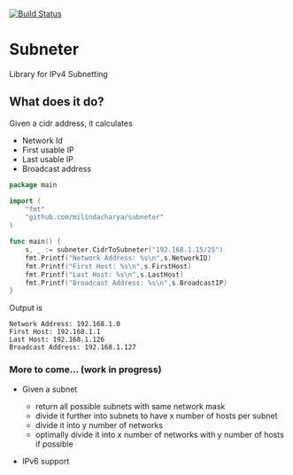 [![Build Status](https://travis-ci.com/milindacharya/subneter.svg?token=Wyb8SqqCcFJVfPuSPGUZ&branch=master)](https://travis-ci.com/milindacharya/subneter)

# Subneter

Library for IPv4 Subnetting

## What does it do?

Given a cidr address, it calculates

- Network Id
- First usable IP
- Last usable IP
- Broadcast address

```go
package main

import (
	"fmt"
	"github.com/milindacharya/subneter"
)

func main() {
	s, _ := subneter.CidrToSubneter("192.168.1.15/25")
	fmt.Printf("Network Address: %s\n",s.NetworkID)
	fmt.Printf("First Host: %s\n",s.FirstHost)
	fmt.Printf("Last Host: %s\n",s.LastHost)
	fmt.Printf("Broadcast Address: %s\n",s.BroadcastIP)
}

```
Output is 
```
Network Address: 192.168.1.0
First Host: 192.168.1.1
Last Host: 192.168.1.126
Broadcast Address: 192.168.1.127
```

### More to come... (work in progress)

- Given a subnet 
    - return all possible subnets with same network mask
    - divide it further into subnets to have x number of hosts per subnet
    - divide it into y number of networks
    - optimally divide it into x number of networks with y number of hosts if possible 

- IPv6 support
